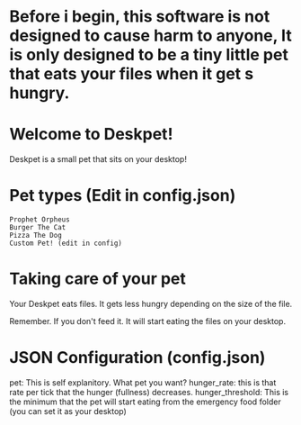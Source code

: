 # Before i begin, this software is not designed to cause harm to anyone, It is only designed to be a tiny little pet that eats your files when it get s hungry.

# Welcome to Deskpet!
Deskpet is a small pet that sits on your desktop!

# Pet types (Edit in config.json)
    Prophet Orpheus
    Burger The Cat
    Pizza The Dog
    Custom Pet! (edit in config)

# Taking care of your pet
Your Deskpet eats files. It gets less hungry depending on the size of the file.

Remember. If you don't feed it. It will start eating the files on your desktop.

# JSON Configuration (config.json)
pet: This is self explanitory. What pet you want?
hunger_rate: this is that rate per tick that the hunger (fullness) decreases.
hunger_threshold: This is the minimum that the pet will start eating from the emergency food folder (you can set it as your desktop)